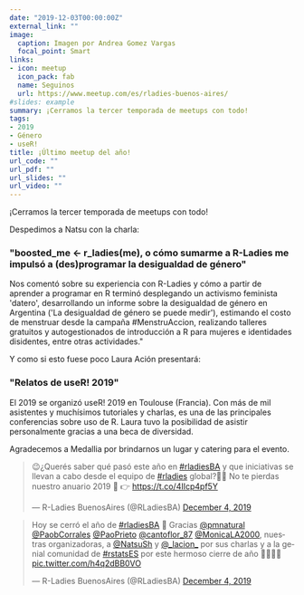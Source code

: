 ```yaml
---
date: "2019-12-03T00:00:00Z"
external_link: ""
image:
  caption: Imagen por Andrea Gomez Vargas
  focal_point: Smart
links:
- icon: meetup
  icon_pack: fab
  name: Seguinos
  url: https://www.meetup.com/es/rladies-buenos-aires/
#slides: example
summary: ¡Cerramos la tercer temporada de meetups con todo!
tags:
- 2019
- Género
- useR!
title: ¡Último meetup del año!
url_code: ""
url_pdf: ""
url_slides: ""
url_video: ""
---
```



¡Cerramos la tercer temporada de meetups con todo!

Despedimos a Natsu con la charla:

### "boosted_me <- r_ladies(me), o cómo sumarme a R-Ladies me impulsó a (des)programar la desigualdad de género"

Nos comentó sobre su experiencia con R-Ladies y cómo a partir de aprender a programar en R terminó desplegando un activismo feminista 'datero', desarrollando un informe sobre la desigualdad de género en Argentina ('La desigualdad de género se puede medir'), estimando el costo de menstruar desde la campaña #MenstruAccion, realizando talleres gratuitos y autogestionados de introducción a R para mujeres e identidades disidentes, entre otras actividades."

Y como si esto fuese poco Laura Ación presentará:

### "Relatos de useR! 2019"
El 2019 se organizó useR! 2019 en Toulouse (Francia). Con más de mil asistentes y muchísimos tutoriales y charlas, es una de las principales conferencias sobre uso de R. Laura tuvo la posibilidad de asistir personalmente gracias a una beca de diversidad. 

Agradecemos a Medallia por brindarnos un lugar y catering para el evento.


<blockquote class="twitter-tweet"><p lang="es" dir="ltr">😉¿Querés saber qué pasó este año en <a href="https://twitter.com/hashtag/rladiesBA?src=hash&amp;ref_src=twsrc%5Etfw">#rladiesBA</a> y que iniciativas se llevan a cabo desde el equipo de <a href="https://twitter.com/hashtag/rladies?src=hash&amp;ref_src=twsrc%5Etfw">#rladies</a> global?👩‍💻 No te pierdas nuestro anuario 2019 💜 👉 <a href="https://t.co/4IIcp4pf5Y">https://t.co/4IIcp4pf5Y</a></p>&mdash; R-Ladies BuenosAires (@RLadiesBA) <a href="https://twitter.com/RLadiesBA/status/1202057765197357057?ref_src=twsrc%5Etfw">December 4, 2019</a></blockquote> <script async src="https://platform.twitter.com/widgets.js" charset="utf-8"></script>


<blockquote class="twitter-tweet"><p lang="es" dir="ltr">Hoy se cerró el año de <a href="https://twitter.com/hashtag/rladiesBA?src=hash&amp;ref_src=twsrc%5Etfw">#rladiesBA</a> 💜 Gracias <a href="https://twitter.com/pmnatural?ref_src=twsrc%5Etfw">@pmnatural</a> <a href="https://twitter.com/PaobCorrales?ref_src=twsrc%5Etfw">@PaobCorrales</a> <a href="https://twitter.com/PaoPrieto?ref_src=twsrc%5Etfw">@PaoPrieto</a> <a href="https://twitter.com/cantoflor_87?ref_src=twsrc%5Etfw">@cantoflor_87</a> <a href="https://twitter.com/MonicaLA2000?ref_src=twsrc%5Etfw">@MonicaLA2000</a>, nuestras organizadoras, a <a href="https://twitter.com/NatsuSh?ref_src=twsrc%5Etfw">@NatsuSh</a> y <a href="https://twitter.com/_lacion_?ref_src=twsrc%5Etfw">@_lacion_</a> por sus charlas y a la genial comunidad de <a href="https://twitter.com/hashtag/rstatsES?src=hash&amp;ref_src=twsrc%5Etfw">#rstatsES</a> por este hermoso cierre de año 💜👩‍💻💯 <a href="https://t.co/h4q2dBB0VO">pic.twitter.com/h4q2dBB0VO</a></p>&mdash; R-Ladies BuenosAires (@RLadiesBA) <a href="https://twitter.com/RLadiesBA/status/1202056442305531904?ref_src=twsrc%5Etfw">December 4, 2019</a></blockquote> <script async src="https://platform.twitter.com/widgets.js" charset="utf-8"></script>
